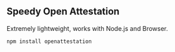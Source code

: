 ## Speedy Open Attestation

Extremely lightweight, works with Node.js and Browser.

```shell
npm install openattestation
```


